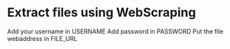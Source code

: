 # Extract files using WebScraping
  Add your username in USERNAME
  Add password in PASSWORD
  Put the file webaddress in FILE_URL
